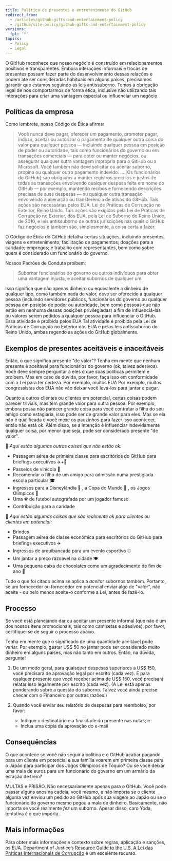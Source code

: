 ```yaml
---
title: Política de presentes e entretenimento do GitHub
redirect_from:
  - /articles/github-gifts-and-entertainment-policy
  - /github/site-policy/github-gifts-and-entertainment-policy
versions:
  fpt: '*'
topics:
  - Policy
  - Legal
---
```


O GitHub reconhece que nosso negócio é construído em relacionamentos positivos e transparentes. Embora interações informais e trocas de presentes possam fazer parte do desenvolvimento dessas relações e podem até ser consideradas habituais em alguns países, precisamos garantir que estamos seguindo as leis antissuborno. Temos a obrigação legal de nos comportarmos de forma ética, inclusive não utilizando tais interações para criar uma vantagem especial ou influenciar um negócio.

## Políticas da empresa
Como lembrete, nosso Código de Ética afirma:
> Você nunca deve pagar, oferecer um pagamento, prometer pagar, induzir, aceitar ou autorizar o pagamento de qualquer outra coisa do valor para qualquer pessoa — incluindo qualquer pessoa em posição de poder ou autoridade, tais como funcionários do governo ou em transações comerciais — para obter ou manter negócios, ou assegurar qualquer outra vantagem imprópria para o GitHub ou a Microsoft. Você também não deve solicitar ou aceitar suborno, propina ou qualquer outro pagamento indevido. ... [Os funcionários do GitHub] são obrigados a manter registros precisos e justos de todas as transações envolvendo qualquer despesa feita em nome do GitHub — por exemplo, mantendo recibos e fornecendo descrições precisas de suas despesas — ou qualquer outra transação envolvendo a alienação ou transferência de ativos do GitHub. Tais ações são necessárias pelos EUA. Lei de Práticas de Corrupção no Exterior, Reino Unido. Tais ações são exigidas pela Lei de Práticas de Corrupção no Exterior, dos EUA, pela Lei de Suborno do Reino Unido, de 2010, e leis antissuborno de outras jurisdições nas quais o GitHub faz negócios e também são, simplesmente, a coisa certa a fazer.

O Código de Ética do GitHub detalha certas situações, incluindo presentes, viagens e entretenimento; facilitação de pagamentos; doações para a caridade; empregos; e trabalho com representantes, bem como sobre quem é considerado um funcionário do governo.

Nossos Padrões de Conduta proíbem:
> Subornar funcionários do governo ou outros indivíduos para obter uma vantagem injusta, e aceitar subornos de qualquer um.

Isso significa que não apenas dinheiro ou equivalente a dinheiro de qualquer tipo, como também nada de valor, deve ser oferecido a qualquer pessoa (incluindo servidores públicos, funcionários do governo ou qualquer pessoa em posição de poder ou autoridade, bem como pessoas que não estão em nenhuma dessas posições privilegiadas) a fim de influenciá-las ou valores serem pedidos a qualquer pessoa para influenciar o GitHub. Essa atividade é proibida pelos EUA Tal atividade é proibida pela Lei de Práticas de Corrupção no Exterior dos EUA e pelas leis antissuborno do Reino Unido, ambas regendo as ações do GitHub globalmente.

## Exemplos de presentes aceitáveis e inaceitáveis
Então, o que significa presente "de valor"? Tenha em mente que nenhum presente é aceitável para funcionários do governo (ok, talvez adesivos). Você deve sempre perguntar a eles o que suas políticas permitem e proíbem. Mas em caso de dúvida, por favor, faça isso em conformidade com a Lei para ter certeza. Por exemplo, muitos EUA Por exemplo, muitos congressistas dos EUA não vão deixar você levá-los para jantar e pagar.

Quanto a outros clientes ou clientes em potencial, certas coisas podem parecer triviais, mas têm grande valor para outra pessoa. Por exemplo, embora possa não parecer grande coisa para você contratar a filha do seu amigo como estagiária, isso pode ser de grande valor para eles. Mas se ela não é qualificada e você mexe os pauzinhos para fazer isso acontecer, então não está ok. Além disso, se a intenção é influenciar indevidamente qualquer coisa, por menor que seja, pode ser considerado presente "de valor".

🙅 _Aqui estão algumas outras coisas que não estão ok:_

- Passagem aérea de primeira classe para escritórios do GitHub para briefings executivos ✈️+🍾
- Passeios de vinícola 🍷
- Recomendar o filho de um amigo para admissão numa prestigiada escola particular 🎓
- Ingressos para a Disneylândia 👸 , a Copa do Mundo 🥅 , os Jogos Olímpicos 🏅
- Uma ⚽️ de futebol autografada por um jogador famoso
- Contribuição para a caridade

🙆 _Aqui estão algumas coisas que são realmente ok para clientes ou clientes em potencial:_

- Brindes
- Passagem aérea de classe econômica para escritórios do GitHub para briefings executivos ✈️
- Ingressos de arquibancada para um evento esportivo ⚾
- Um jantar a preço razoável na cidade 🍽
- Uma pequena caixa de chocolates como um agradecimento de fim de ano 🍫

Tudo o que foi citado acima se aplica a _aceitar_ subornos também. Portanto, se um fornecedor ou fornecedor em potencial enviar algo de "valor", não aceite - ou pelo menos aceite-o conforme a Lei, antes de fazê-lo.

## Processo
Se você está planejando dar ou aceitar um presente informal (que não é um dos nossos itens promocionais, tais como camisetas e adesivos), por favor, certifique-se de seguir o processo abaixo.

Tenha em mente que o significado de uma quantidade aceitável pode variar. Por exemplo, gastar US$ 50 no jantar pode ser considerado muito dinheiro em alguns países, mas não tanto em outros. Então, na dúvida, pergunte!

1. De um modo geral, para quaisquer despesas superiores a US$ 150, você precisará de aprovação legal por escrito (cada vez). E para qualquer presente que você receber acima de US$ 150, você precisará relatar isso legalmente por escrito (cada vez). (A Lei está apenas ponderando sobre a questão do suborno. Talvez você ainda precise checar com o Financeiro por outras razões.)

2. Quando você enviar seu relatório de despesas para reembolso, por favor:
     - Indique o destinatário e a finalidade do presente nas notas; e
     - Inclua uma cópia da aprovação do e-mail

## Consequências
O que acontece se você não seguir a política e o GitHub acabar pagando para um cliente em potencial e sua família voarem em primeira classe para o Japão para participar dos Jogos Olímpicos de Tóquio? Ou se você deixar uma mala de euros para um funcionário do governo em um armário da estação de trem?

MULTAS e PRISÃO. Não necessariamente apenas para o GitHub. Você pode passar alguns anos na cadeia, você mesmo, e não importa se o cliente alguma vez enviou um pedido ao GitHub após sua viagem ao Japão ou se o funcionário do governo mesmo pegou a mala de dinheiro. Basicamente, não importa se você realmente _fez_ um suborno. Apesar disso, caro Yoda, tentativa é o que importa.

## Mais informações
Para obter mais informações e contexto sobre regras, aplicação e sanções, os EUA. Department of Justice’s [Resource Guide to the U.S. A Lei das Práticas Internacionais de Corrupção](https://www.justice.gov/sites/default/files/criminal-fraud/legacy/2015/01/16/guide.pdf) é um excelente recurso.
